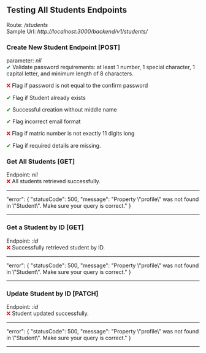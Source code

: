 ## Testing All Students Endpoints  
Route: */students*  
Sample Url: *http://localhost:3000/backend/v1/students/* 

### Create New Student Endpoint [POST] 
parameter: *nil*  
<span style="color:green;">&#10004;</span>
Validate password requirements: at least 1 number, 1 special character, 1 capital letter, and minimum length of 8 characters.

<span style="color:red;">&#10060;</span> Flag if password is not equal to the confirm password

<span style="color:green;">&#10004;</span> Flag if Student already exists

<span style="color:green;">&#10004;</span> Successful creation without middle name

<span style="color:green;">&#10004;</span> Flag incorrect email format

<span style="color:red;">&#10060;</span> Flag if matric number is not exactly 11 digits long

<span style="color:green;">&#10004;</span> Flag if required details are missing.


### Get All Students [GET] 
Endpoint: *nil*  
<span style="color:red;">&#10060;</span> All students retrieved successfully.
<hr style="color:red;">
"error": {
        "statusCode": 500,
        "message": "Property \"profile\" was not found in \"Student\". Make sure your query is correct."
    }
<hr style="color:red;">

### Get a Student by ID [GET]   
Endpoint: *:id*  
<span style="color:red;">&#10060;</span> Successfully retrieved student by ID.  

<hr style="color:red;">
"error": {
        "statusCode": 500,
        "message": "Property \"profile\" was not found in \"Student\". Make sure your query is correct."
    }
<hr style="color:red;">

### Update Student by ID [PATCH]  
Endpoint: *:id*  
<span style="color:red;">&#10060;</span> Student updated successfully.

<hr style="color:red;">
"error": {
        "statusCode": 500,
        "message": "Property \"profile\" was not found in \"Student\". Make sure your query is correct."
    }
<hr style="color:red;">